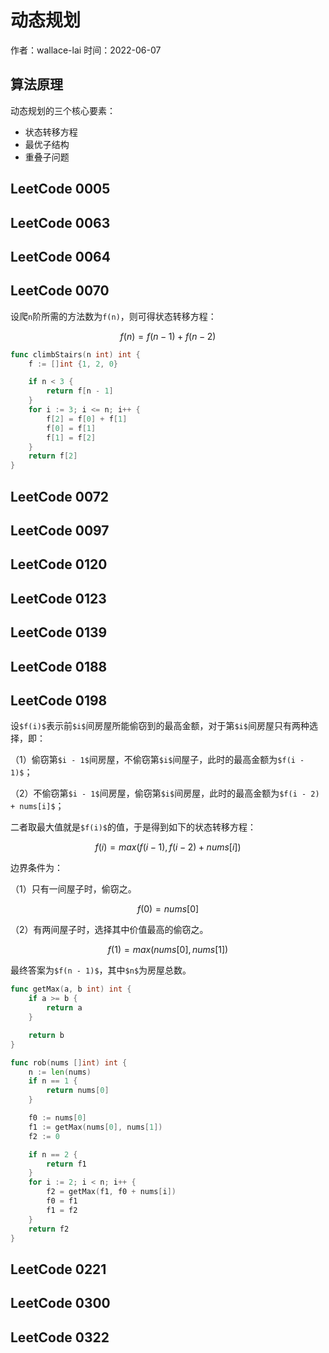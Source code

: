 # 动态规划

作者：wallace-lai
时间：2022-06-07

## 算法原理
动态规划的三个核心要素：
- 状态转移方程
- 最优子结构
- 重叠子问题


## LeetCode 0005
## LeetCode 0063
## LeetCode 0064
## LeetCode 0070

设爬`n`阶所需的方法数为`f(n)`，则可得状态转移方程：

```math
f(n) = f(n - 1) + f(n - 2)
```

```go
func climbStairs(n int) int {
	f := []int {1, 2, 0}

	if n < 3 {
		return f[n - 1]
	}
	for i := 3; i <= n; i++ {
		f[2] = f[0] + f[1]
		f[0] = f[1]
		f[1] = f[2]
	}
	return f[2]
}
```

## LeetCode 0072
## LeetCode 0097
## LeetCode 0120
## LeetCode 0123
## LeetCode 0139
## LeetCode 0188
## LeetCode 0198
设`$f(i)$`表示前`$i$`间房屋所能偷窃到的最高金额，对于第`$i$`间房屋只有两种选择，即：

（1）偷窃第`$i - 1$`间房屋，不偷窃第`$i$`间屋子，此时的最高金额为`$f(i - 1)$`；

（2）不偷窃第`$i - 1$`间房屋，偷窃第`$i$`间房屋，此时的最高金额为`$f(i - 2) + nums[i]$`；

二者取最大值就是`$f(i)$`的值，于是得到如下的状态转移方程：

```math
f(i) = max(f(i - 1), f(i - 2) + nums[i])
```

边界条件为：

（1）只有一间屋子时，偷窃之。

```math
f(0) = nums[0]
```

（2）有两间屋子时，选择其中价值最高的偷窃之。

```math
f(1) = max(nums[0], nums[1])
```

最终答案为`$f(n - 1)$`，其中`$n$`为房屋总数。

```go
func getMax(a, b int) int {
	if a >= b {
		return a
	}

	return b
}

func rob(nums []int) int {
	n := len(nums)
	if n == 1 {
		return nums[0]
	}

	f0 := nums[0]
	f1 := getMax(nums[0], nums[1])
	f2 := 0

	if n == 2 {
		return f1
	}
	for i := 2; i < n; i++ {
		f2 = getMax(f1, f0 + nums[i])
		f0 = f1
		f1 = f2
	}
	return f2
}
```


## LeetCode 0221
## LeetCode 0300
## LeetCode 0322